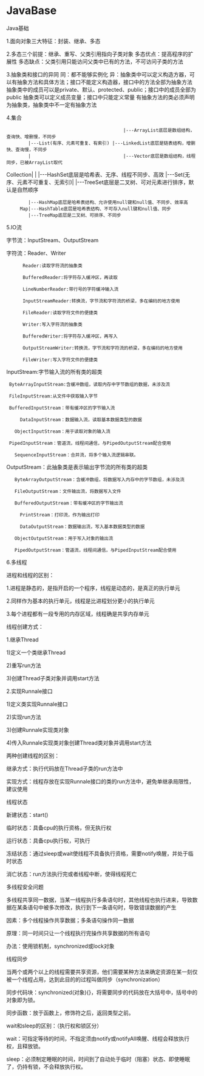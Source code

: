 # JavaBase
Java基础

1.面向对象三大特征：封装、继承、多态

2.多态三个前提：继承、重写、父类引用指向子类对象
  多态优点：提高程序的扩展性
  多态缺点：父类引用只能访问父类中已有的方法，不可访问子类的方法
  
3.抽象类和接口的异同
  同：都不能够实例化
  异：抽象类中可以定义构造方器，可以有抽象方法和具体方法；接口不能定义构造器，接口中的方法全部为抽象方法
      抽象类中的成员可以是private、默认、protected、public；接口中的成员全部为public
      抽象类可以定义成员变量；接口中只能定义常量
      有抽象方法的类必须声明为抽象类，抽象类中不一定有抽象方法
      
4.集合
 
                                               |---ArrayList底层是数组结构，查询快、增删慢，不同步
            |---List(有序、元素可重复、有索引) |---LinkedList底层是链表结构，增删快、查询慢，不同步
            |                                  |---Vector底层是数组结构，线程同步，已被ArrayList取代
  Collection|
            |                                  |---HashSet底层是哈希表、无序、线程不同步、高效
            |---Set(无序、元素不可重复、无索引)| 
                                               |---TreeSet底层是二叉树、可对元素进行排序，默认是自然顺序
                                               
            |---HashMap底层是哈希表结构、允许使用null键和null值、不同步、效率高
         Map|---HashTable底层是哈希表结构、不可存入null键和null值、同步
            |---TreeMap底层是二叉树、可排序、不同步
  
5.IO流

  字节流：InputStream、OutputStream
  
  字符流：Reader、Writer
  
          Reader:读取字符流的抽象类
          
          BufferedReader:将字符存入缓冲区，再读取
          
          LineNumberReader:带行号的字符缓冲输入流
          
          InputStreamReader:转换流，字节流和字符流的桥梁，多在编码的地方使用
          
          FileReader:读取字符文件的便捷类
          
          Writer:写入字符流的抽象类
          
          BufferedWriter:将字符存入缓冲区，再写入
          
          OutputStreamWriter:转换流，字节流和字符流的桥梁，多在编码的地方使用
          
          FileWriter:写入字符文件的便捷类
          
InputStream:字节输入流的所有类的超类

     ByteArrayInputStream:含缓冲数组，读取内存中字节数组的数据，未涉及流
     
     FileInputStream:从文件中获取输入字节
     
     BufferedInputStream：带有缓冲区的字节输入流
     
		 DataInputStream：数据输入流，读取基本数据类型的数据
		 
	   ObjectInputStream：用于读取对象的输入流
	   
     PipedInputStream：管道流，线程间通信，与PipedOutputStream配合使用
     
	   SequenceInputStream：合并流，将多个输入流逻辑串联。
	   
OutputStream：此抽象类是表示输出字节流的所有类的超类

	   ByteArrayOutputStream：含缓冲数组，将数据写入内存中的字节数组，未涉及流
	   
	   FileOutputStream：文件输出流，将数据写入文件
	   
	   BufferedOutputStream：带有缓冲区的字节输出流
	   
		 PrintStream：打印流，作为输出打印
		 
		 DataOutputStream：数据输出流，写入基本数据类型的数据
		 
	   ObjectOutputStream：用于写入对象的输出流
	   
	   PipedOutputStream：管道流，线程间通信，与PipedInputStream配合使用
	   
6.多线程

 进程和线程的区别：
 
  1.进程是静态的，是指开启的一个程序，线程是动态的，是真正的执行单元
  
  2.同样作为基本的执行单元，线程是比进程划分更小的执行单元
  
  3.每个进程都有一段专用的内存区域，线程确是共享内存单元
  
 线程创建方式：
 
 1.继承Thread
 
  1)定义一个类继承Thread
  
  2)重写run方法
  
  3)创建Thread子类对象并调用start方法
  
 2.实现Runnale接口
  
  1)定义类实现Runnale接口
  
  2)实现run方法
  
  3)创建Runnale实现类对象
  
  4)传入Runnale实现类对象创建Thread类对象并调用start方法
  
 两种创建线程的区别：
 
  继承方式：执行代码放在Thread子类的run方法中
 
  实现方式：线程存放在实现Runnale接口的类的run方法中，避免单继承局限性，建议使用
 
 线程状态
 
  新建状态：start()
  
  临时状态：具备cpu的执行资格，但无执行权
  
  运行状态：具备cpu执行权，可执行
  
  冻结状态：通过sleep或wait使线程不具备执行资格，需要notify唤醒，并处于临时状态
  
  消亡状态：run方法执行完或者线程中断，使得线程死亡
  
 多线程安全问题
 
  多线程共享同一数据，当某一线程执行多条语句时，其他线程也执行进来，导致数据在某条语句中被多次修改，执行到下一条语句时，导致错误数据的产生
  
  因素：多个线程操作共享数据；多条语句操作同一数据
  
  原理：同一时间只让一个线程执行完操作共享数据的所有语句
  
  办法：使用锁机制，synchronized或lock对象
  
 线程同步
 
  当两个或两个以上的线程需要共享资源，他们需要某种方法来确定资源在某一刻仅被一个线程占用，达到此目的的过程叫做同步（synchronization）
  
  同步代码块：synchronized(对象){}，将需要同步的代码放在大括号中，括号中的对象即为锁。
  
  同步函数：放于函数上，修饰符之后，返回类型之前。
  
 wait和sleep的区别：（执行权和锁区分）
 
  wait：可指定等待的时间，不指定须由notify或notifyAll唤醒、线程会释放执行权，且释放锁。
  
  sleep：必须制定睡眠的时间，时间到了自动处于临时（阻塞）状态、即使睡眠了，仍持有锁，不会释放执行权。
  
  















